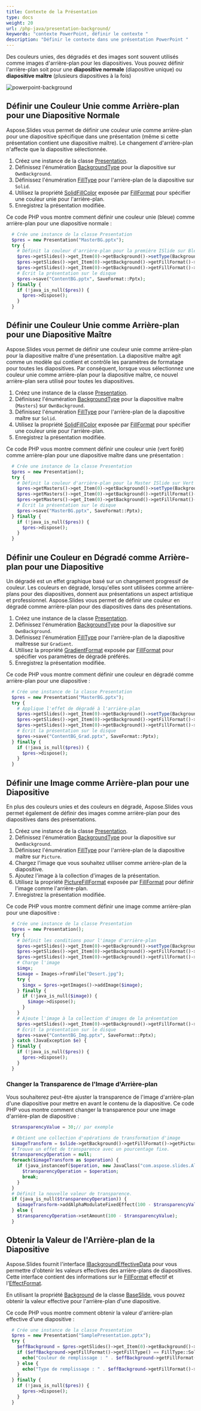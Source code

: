```yaml
---
title: Contexte de la Présentation
type: docs
weight: 20
url: /php-java/presentation-background/
keywords: "contexte PowerPoint, définir le contexte "
description: "Définir le contexte dans une présentation PowerPoint "
---
```


Des couleurs unies, des dégradés et des images sont souvent utilisés comme images d'arrière-plan pour les diapositives. Vous pouvez définir l'arrière-plan soit pour une **diapositive normale** (diapositive unique) ou **diapositive maître** (plusieurs diapositives à la fois)

<img src="powerpoint-background.png" alt="powerpoint-background"  />

## **Définir une Couleur Unie comme Arrière-plan pour une Diapositive Normale**

Aspose.Slides vous permet de définir une couleur unie comme arrière-plan pour une diapositive spécifique dans une présentation (même si cette présentation contient une diapositive maître). Le changement d'arrière-plan n'affecte que la diapositive sélectionnée.

1. Créez une instance de la classe [Presentation](https://reference.aspose.com/slides/php-java/aspose.slides/Presentation).
2. Définissez l'énumération [BackgroundType](https://reference.aspose.com/slides/php-java/aspose.slides/backgroundtype/) pour la diapositive sur `OwnBackground`.
3. Définissez l'énumération [FillType](https://reference.aspose.com/slides/php-java/aspose.slides/filltype/) pour l'arrière-plan de la diapositive sur `Solid`.
4. Utilisez la propriété [SolidFillColor](https://reference.aspose.com/slides/php-java/aspose.slides/fillformat/#getSolidFillColor--) exposée par [FillFormat](https://reference.aspose.com/slides/php-java/aspose.slides/fillformat/) pour spécifier une couleur unie pour l'arrière-plan.
5. Enregistrez la présentation modifiée.

Ce code PHP vous montre comment définir une couleur unie (bleue) comme arrière-plan pour une diapositive normale :

```php
  # Crée une instance de la classe Presentation
  $pres = new Presentation("MasterBG.pptx");
  try {
    # Définit la couleur d'arrière-plan pour la première ISlide sur Bleu
    $pres->getSlides()->get_Item(0)->getBackground()->setType(BackgroundType::OwnBackground);
    $pres->getSlides()->get_Item(0)->getBackground()->getFillFormat()->setFillType(FillType::Solid);
    $pres->getSlides()->get_Item(0)->getBackground()->getFillFormat()->getSolidFillColor()->setColor(java("java.awt.Color")->BLUE);
    # Écrit la présentation sur le disque
    $pres->save("ContentBG.pptx", SaveFormat::Pptx);
  } finally {
    if (!java_is_null($pres)) {
      $pres->dispose();
    }
  }
```

## **Définir une Couleur Unie comme Arrière-plan pour une Diapositive Maître**

Aspose.Slides vous permet de définir une couleur unie comme arrière-plan pour la diapositive maître d'une présentation. La diapositive maître agit comme un modèle qui contient et contrôle les paramètres de formatage pour toutes les diapositives. Par conséquent, lorsque vous sélectionnez une couleur unie comme arrière-plan pour la diapositive maître, ce nouvel arrière-plan sera utilisé pour toutes les diapositives.

1. Créez une instance de la classe [Presentation](https://reference.aspose.com/slides/php-java/aspose.slides/Presentation).
2. Définissez l'énumération [BackgroundType](https://reference.aspose.com/slides/php-java/aspose.slides/backgroundtype/) pour la diapositive maître (`Masters`) sur `OwnBackground`.
3. Définissez l'énumération [FillType](https://reference.aspose.com/slides/php-java/aspose.slides/filltype/) pour l'arrière-plan de la diapositive maître sur `Solid`.
4. Utilisez la propriété [SolidFillColor](https://reference.aspose.com/slides/php-java/aspose.slides/fillformat/#getSolidFillColor--) exposée par [FillFormat](https://reference.aspose.com/slides/php-java/aspose.slides/fillformat/) pour spécifier une couleur unie pour l'arrière-plan.
5. Enregistrez la présentation modifiée.

Ce code PHP vous montre comment définir une couleur unie (vert forêt) comme arrière-plan pour une diapositive maître dans une présentation :

```php
  # Crée une instance de la classe Presentation
  $pres = new Presentation();
  try {
    # Définit la couleur d'arrière-plan pour la Master ISlide sur Vert Forêt
    $pres->getMasters()->get_Item(0)->getBackground()->setType(BackgroundType::OwnBackground);
    $pres->getMasters()->get_Item(0)->getBackground()->getFillFormat()->setFillType(FillType::Solid);
    $pres->getMasters()->get_Item(0)->getBackground()->getFillFormat()->getSolidFillColor()->setColor(java("java.awt.Color")->GREEN);
    # Écrit la présentation sur le disque
    $pres->save("MasterBG.pptx", SaveFormat::Pptx);
  } finally {
    if (!java_is_null($pres)) {
      $pres->dispose();
    }
  }
```

## **Définir une Couleur en Dégradé comme Arrière-plan pour une Diapositive**

Un dégradé est un effet graphique basé sur un changement progressif de couleur. Les couleurs en dégradé, lorsqu'elles sont utilisées comme arrière-plans pour des diapositives, donnent aux présentations un aspect artistique et professionnel. Aspose.Slides vous permet de définir une couleur en dégradé comme arrière-plan pour des diapositives dans des présentations.

1. Créez une instance de la classe [Presentation](https://reference.aspose.com/slides/php-java/aspose.slides/Presentation).
2. Définissez l'énumération [BackgroundType](https://reference.aspose.com/slides/php-java/aspose.slides/backgroundtype/) pour la diapositive sur `OwnBackground`.
3. Définissez l'énumération [FillType](https://reference.aspose.com/slides/php-java/aspose.slides/filltype/) pour l'arrière-plan de la diapositive maîtresse sur `Gradient`.
4. Utilisez la propriété [GradientFormat](https://reference.aspose.com/slides/php-java/aspose.slides/fillformat/#getGradientFormat--) exposée par [FillFormat](https://reference.aspose.com/slides/php-java/aspose.slides/fillformat/) pour spécifier vos paramètres de dégradé préférés.
5. Enregistrez la présentation modifiée.

Ce code PHP vous montre comment définir une couleur en dégradé comme arrière-plan pour une diapositive :

```php
  # Crée une instance de la classe Presentation
  $pres = new Presentation("MasterBG.pptx");
  try {
    # Applique l'effet de dégradé à l'arrière-plan
    $pres->getSlides()->get_Item(0)->getBackground()->setType(BackgroundType::OwnBackground);
    $pres->getSlides()->get_Item(0)->getBackground()->getFillFormat()->setFillType(FillType::Gradient);
    $pres->getSlides()->get_Item(0)->getBackground()->getFillFormat()->getGradientFormat()->setTileFlip(TileFlip->FlipBoth);
    # Écrit la présentation sur le disque
    $pres->save("ContentBG_Grad.pptx", SaveFormat::Pptx);
  } finally {
    if (!java_is_null($pres)) {
      $pres->dispose();
    }
  }
```

## **Définir une Image comme Arrière-plan pour une Diapositive**

En plus des couleurs unies et des couleurs en dégradé, Aspose.Slides vous permet également de définir des images comme arrière-plan pour des diapositives dans des présentations.

1. Créez une instance de la classe [Presentation](https://reference.aspose.com/slides/php-java/aspose.slides/Presentation).
2. Définissez l'énumération [BackgroundType](https://reference.aspose.com/slides/php-java/aspose.slides/backgroundtype/) pour la diapositive sur `OwnBackground`.
3. Définissez l'énumération [FillType](https://reference.aspose.com/slides/php-java/aspose.slides/filltype/) pour l'arrière-plan de la diapositive maître sur `Picture`.
4. Chargez l'image que vous souhaitez utiliser comme arrière-plan de la diapositive.
5. Ajoutez l'image à la collection d'images de la présentation.
6. Utilisez la propriété [PictureFillFormat](https://reference.aspose.com/slides/php-java/aspose.slides/fillformat/#getPictureFillFormat--) exposée par [FillFormat](https://reference.aspose.com/slides/php-java/aspose.slides/fillformat/) pour définir l'image comme l'arrière-plan.
7. Enregistrez la présentation modifiée.

Ce code PHP vous montre comment définir une image comme arrière-plan pour une diapositive :

```php
  # Crée une instance de la classe Presentation
  $pres = new Presentation();
  try {
    # Définit les conditions pour l'image d'arrière-plan
    $pres->getSlides()->get_Item(0)->getBackground()->setType(BackgroundType::OwnBackground);
    $pres->getSlides()->get_Item(0)->getBackground()->getFillFormat()->setFillType(FillType::Picture);
    $pres->getSlides()->get_Item(0)->getBackground()->getFillFormat()->getPictureFillFormat()->setPictureFillMode(PictureFillMode->Stretch);
    # Charge l'image
    $imgx;
    $image = Images->fromFile("Desert.jpg");
    try {
      $imgx = $pres->getImages()->addImage($image);
    } finally {
      if (!java_is_null($image)) {
        $image->dispose();
      }
    }
    # Ajoute l'image à la collection d'images de la présentation
    $pres->getSlides()->get_Item(0)->getBackground()->getFillFormat()->getPictureFillFormat()->getPicture()->setImage($imgx);
    # Écrit la présentation sur le disque
    $pres->save("ContentBG_Img.pptx", SaveFormat::Pptx);
  } catch (JavaException $e) {
  } finally {
    if (!java_is_null($pres)) {
      $pres->dispose();
    }
  }
```

### **Changer la Transparence de l'Image d'Arrière-plan**

Vous souhaiterez peut-être ajuster la transparence de l'image d'arrière-plan d'une diapositive pour mettre en avant le contenu de la diapositive. Ce code PHP vous montre comment changer la transparence pour une image d'arrière-plan de diapositive :

```php
  $transparencyValue = 30;// par exemple

  # Obtient une collection d'opérations de transformation d'image
  $imageTransform = $slide->getBackground()->getFillFormat()->getPictureFillFormat()->getPicture()->getImageTransform();
  # Trouve un effet de transparence avec un pourcentage fixe.
  $transparencyOperation = null;
  foreach($imageTransform as $operation) {
    if (java_instanceof($operation, new JavaClass("com.aspose.slides.AlphaModulateFixed"))) {
      $transparencyOperation = $operation;
      break;
    }
  }
  # Définit la nouvelle valeur de transparence.
  if (java_is_null($transparencyOperation)) {
    $imageTransform->addAlphaModulateFixedEffect(100 - $transparencyValue);
  } else {
    $transparencyOperation->setAmount(100 - $transparencyValue);
  }
```

## **Obtenir la Valeur de l'Arrière-plan de la Diapositive**

Aspose.Slides fournit l'interface [IBackgroundEffectiveData](https://reference.aspose.com/slides/php-java/aspose.slides/ibackgroundeffectivedata/) pour vous permettre d'obtenir les valeurs effectives des arrière-plans de diapositives. Cette interface contient des informations sur le [FillFormat](https://reference.aspose.com/slides/php-java/aspose.slides/ibackgroundeffectivedata/#getFillFormat--) effectif et l'[EffectFormat](https://reference.aspose.com/slides/php-java/aspose.slides/ibackgroundeffectivedata/#getEffectFormat--).

En utilisant la propriété [Background](https://reference.aspose.com/slides/php-java/aspose.slides/baseslide/#getBackground--) de la classe [BaseSlide](https://reference.aspose.com/slides/php-java/aspose.slides/baseslide/), vous pouvez obtenir la valeur effective pour l'arrière-plan d'une diapositive.

Ce code PHP vous montre comment obtenir la valeur d'arrière-plan effective d'une diapositive :

```php
  # Crée une instance de la classe Presentation
  $pres = new Presentation("SamplePresentation.pptx");
  try {
    $effBackground = $pres->getSlides()->get_Item(0)->getBackground()->getEffective();
    if ($effBackground->getFillFormat()->getFillType() == FillType::Solid) {
      echo("Couleur de remplissage : " . $effBackground->getFillFormat()->getSolidFillColor());
    } else {
      echo("Type de remplissage : " . $effBackground->getFillFormat()->getFillType());
    }
  } finally {
    if (!java_is_null($pres)) {
      $pres->dispose();
    }
  }
```
